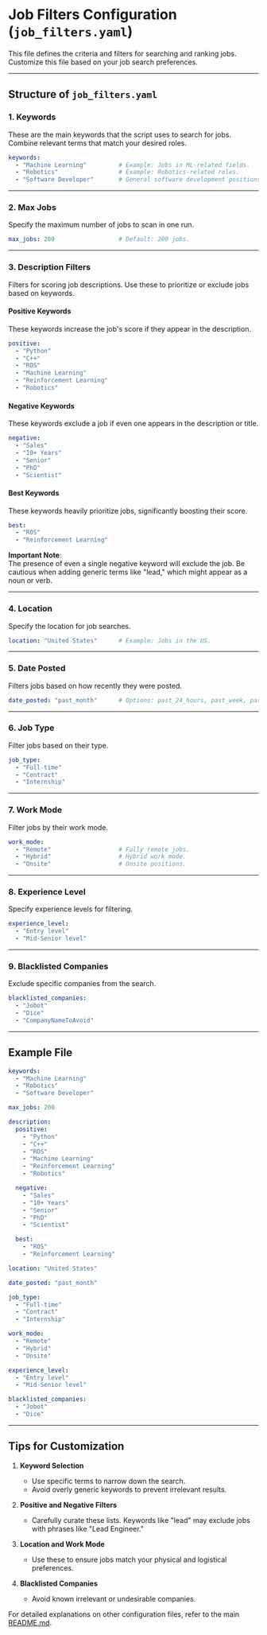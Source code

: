 # Job Filters Configuration (`job_filters.yaml`)

This file defines the criteria and filters for searching and ranking jobs. Customize this file based on your job search preferences.

---

## Structure of `job_filters.yaml`

### **1. Keywords**
These are the main keywords that the script uses to search for jobs. Combine relevant terms that match your desired roles.

```yaml
keywords: 
  - "Machine Learning"         # Example: Jobs in ML-related fields.
  - "Robotics"                 # Example: Robotics-related roles.
  - "Software Developer"       # General software development positions.
```

---

### **2. Max Jobs**
Specify the maximum number of jobs to scan in one run.

```yaml
max_jobs: 200                  # Default: 200 jobs.
```

---

### **3. Description Filters**
Filters for scoring job descriptions. Use these to prioritize or exclude jobs based on keywords.

#### Positive Keywords
These keywords increase the job's score if they appear in the description.

```yaml
positive:
  - "Python"
  - "C++"
  - "ROS"
  - "Machine Learning"
  - "Reinforcement Learning"
  - "Robotics"
```

#### Negative Keywords
These keywords exclude a job if even one appears in the description or title.

```yaml
negative:
  - "Sales"
  - "10+ Years"
  - "Senior"
  - "PhD"
  - "Scientist"
```

#### Best Keywords
These keywords heavily prioritize jobs, significantly boosting their score.

```yaml
best:
  - "ROS"
  - "Reinforcement Learning"
```

**Important Note**:  
The presence of even a single negative keyword will exclude the job. Be cautious when adding generic terms like "lead," which might appear as a noun or verb.

---

### **4. Location**
Specify the location for job searches.

```yaml
location: "United States"      # Example: Jobs in the US.
```

---

### **5. Date Posted**
Filters jobs based on how recently they were posted.

```yaml
date_posted: "past_month"      # Options: past_24_hours, past_week, past_month
```

---

### **6. Job Type**
Filter jobs based on their type.

```yaml
job_type: 
  - "Full-time"
  - "Contract"
  - "Internship"
```

---

### **7. Work Mode**
Filter jobs by their work mode.

```yaml
work_mode:
  - "Remote"                   # Fully remote jobs.
  - "Hybrid"                   # Hybrid work mode.
  - "Onsite"                   # Onsite positions.
```

---

### **8. Experience Level**
Specify experience levels for filtering.

```yaml
experience_level:
  - "Entry level"
  - "Mid-Senior level"
```

---

### **9. Blacklisted Companies**
Exclude specific companies from the search.

```yaml
blacklisted_companies:
  - "Jobot"
  - "Dice"
  - "CompanyNameToAvoid"
```

---

## Example File

```yaml
keywords: 
  - "Machine Learning"
  - "Robotics"
  - "Software Developer"

max_jobs: 200

description:
  positive:
    - "Python"
    - "C++"
    - "ROS"
    - "Machine Learning"
    - "Reinforcement Learning"
    - "Robotics"

  negative:
    - "Sales"
    - "10+ Years"
    - "Senior"
    - "PhD"
    - "Scientist"

  best:
    - "ROS"
    - "Reinforcement Learning"

location: "United States"

date_posted: "past_month"

job_type: 
  - "Full-time"
  - "Contract"
  - "Internship"

work_mode:
  - "Remote"
  - "Hybrid"
  - "Onsite"

experience_level:
  - "Entry level"
  - "Mid-Senior level"

blacklisted_companies:
  - "Jobot"
  - "Dice"
```

---

## Tips for Customization

1. **Keyword Selection**  
   - Use specific terms to narrow down the search.
   - Avoid overly generic keywords to prevent irrelevant results.

2. **Positive and Negative Filters**  
   - Carefully curate these lists. Keywords like "lead" may exclude jobs with phrases like "Lead Engineer."

3. **Location and Work Mode**  
   - Use these to ensure jobs match your physical and logistical preferences.

4. **Blacklisted Companies**  
   - Avoid known irrelevant or undesirable companies.

For detailed explanations on other configuration files, refer to the main [README.md](../README.md).
